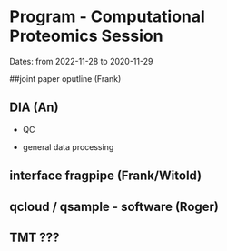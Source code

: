 # Program - Computational Proteomics Session

Dates: from 2022-11-28 to 2020-11-29

##joint paper oputline (Frank)

## DIA (An)
 
 * QC

 * general data processing

## interface fragpipe (Frank/Witold)

## qcloud / qsample - software (Roger)

## TMT ???


